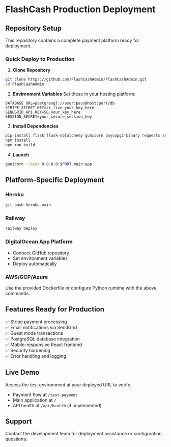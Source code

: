 # FlashCash Production Deployment

## Repository Setup

This repository contains a complete payment platform ready for deployment.

### Quick Deploy to Production

1. **Clone Repository**
```bash
git clone https://github.com/FlashCashAdmin/FlashCashAdmin.git
cd FlashCashAdmin
```

2. **Environment Variables**
Set these in your hosting platform:
```
DATABASE_URL=postgresql://user:pass@host:port/db
STRIPE_SECRET_KEY=sk_live_your_key_here
SENDGRID_API_KEY=SG.your_key_here
SESSION_SECRET=your_secure_session_key
```

3. **Install Dependencies**
```bash
pip install flask flask-sqlalchemy gunicorn psycopg2-binary requests sendgrid sqlalchemy stripe werkzeug email-validator
npm install
npm run build
```

4. **Launch**
```bash
gunicorn --bind 0.0.0.0:$PORT main:app
```

## Platform-Specific Deployment

### Heroku
```bash
git push heroku main
```

### Railway
```bash
railway deploy
```

### DigitalOcean App Platform
- Connect GitHub repository
- Set environment variables
- Deploy automatically

### AWS/GCP/Azure
Use the provided Dockerfile or configure Python runtime with the above commands.

## Features Ready for Production

✅ Stripe payment processing  
✅ Email notifications via SendGrid  
✅ Guest mode transactions  
✅ PostgreSQL database integration  
✅ Mobile-responsive React frontend  
✅ Security hardening  
✅ Error handling and logging  

## Live Demo

Access the test environment at your deployed URL to verify:
- Payment flow at `/test-payment`
- Main application at `/`
- API health at `/api/health` (if implemented)

## Support

Contact the development team for deployment assistance or configuration questions.